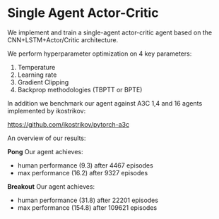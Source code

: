 # Single Agent Actor-Critic 

We implement and train a single-agent actor-critic agent based on the CNN+LSTM+Actor/Critic architecture.

We perform hyperparameter optimization on 4 key parameters:

1.	Temperature
2.	Learning rate
3.	Gradient Clipping
4.	Backprop methodologies (TBPTT or BPTE)

In addition we benchmark our agent against A3C 1,4 and 16 agents implemented by ikostrikov:

https://github.com/ikostrikov/pytorch-a3c

An overview of our results:

**Pong** 
Our agent achieves:
* human performance (9.3) after 4467 episodes  
* max performance (16.2) after 9327 episodes

**Breakout** 
Our agent achieves:
* human performance (31.8) after 22201 episodes  
* max performance (154.8) after 109621 episodes

